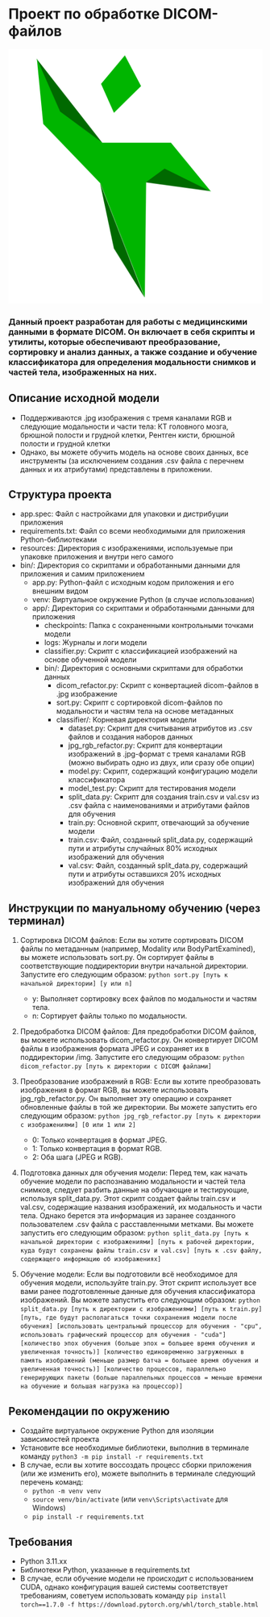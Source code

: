 # Проект по обработке DICOM-файлов
![Alt](resources/icon.png)

### Данный проект разработан для работы с медицинскими данными в формате DICOM. Он включает в себя скрипты и утилиты, которые обеспечивают преобразование, сортировку и анализ данных, а также создание и обучение классификатора для определения модальности снимков и частей тела, изображенных на них.

## Описание исходной модели

- Поддерживаются .jpg изображения с тремя каналами RGB и следующие модальности и части тела: КТ головного мозга, брюшной полости и грудной клетки, Рентген кисти, брюшной полости и грудной клетки
- Однако, вы можете обучить модель на основе своих данных, все инструменты (за исключением создания .csv файла с перечнем данных и их атрибутами) представлены в приложении.

## Структура проекта

+ app.spec: Файл с настройками для упаковки и дистрибуции приложения
+ requirements.txt: Файл со всеми необходимыми для приложения Python-библиотеками
+ resources: Директория с изображениями, используемые при упаковке приложения и внутри него самого
+ bin/: Директория со скриптами и обработанными данными для приложения и самим приложением
   + app.py: Python-файл с исходным кодом приложения и его внешним видом
   + venv: Виртуальное окружение Python (в случае использования)
   + app/: Директория со скриптами и обработанными данными для приложения
      + checkpoints: Папка с сохраненными контрольными точками модели
      + logs: Журналы и логи модели
      + classifier.py: Скрипт с классификацией изображений на основе обученной модели
      + bin/: Директория с основными скриптами для обработки данных
         + dicom_refactor.py: Скрипт с конвертацией dicom-файлов в .jpg изображение
         + sort.py: Скрипт с сортировкой dicom-файлов по модальности и частям тела на основе метаданных
         + classifier/: Корневая директория модели
            + dataset.py: Скрипт для считывания атрибутов из .csv файлов и создания наборов данных
            + jpg_rgb_refactor.py: Скрипт для конвертации изображений в .jpg-формат с тремя каналами RGB (можно выбирать одно из двух, или сразу обе опции)
            + model.py: Скрипт, содержащий конфигурацию модели классификатора
            + model_test.py: Скрипт для тестирования модели
            + split_data.py: Скрипт для создания train.csv и val.csv из .csv файла с наименованиями и атрибутами файлов для обучения
            + train.py: Основной скрипт, отвечающий за обучение модели
            + train.csv: Файл, созданный split_data.py, содержащий пути и атрибуты случайных 80% исходных изображений для обучения
            + val.csv: Файл, созданный split_data.py, содержащий пути и атрибуты оставшихся 20% исходных изображений для обучения

## Инструкции по мануальному обучению (через терминал)

1. Сортировка DICOM файлов: Если вы хотите сортировать DICOM файлы по метаданным (например, Modality или BodyPartExamined), вы можете использовать sort.py. Он сортирует файлы в соответствующие поддиректории внутри начальной директории. Запустите его следующим образом:
```python sort.py [путь к начальной директории] [y или n]```
   - y: Выполняет сортировку всех файлов по модальности и частям тела.
   - n: Сортирует файлы только по модальности.

2. Предобработка DICOM файлов: Для предобработки DICOM файлов, вы можете использовать dicom_refactor.py. Он конвертирует DICOM файлы в изображения формата JPEG и сохраняет их в поддиректории /img. Запустите его следующим образом:
```python dicom_refactor.py [путь к директории с DICOM файлами]```
3. Преобразование изображений в RGB: Если вы хотите преобразовать изображения в формат RGB, вы можете использовать jpg_rgb_refactor.py. Он выполняет эту операцию и сохраняет обновленные файлы в той же директории. Вы можете запустить его следующим образом:
```python jpg_rgb_refactor.py [путь к директории с изображениями] [0 или 1 или 2]```
   - 0: Только конвертация в формат JPEG.
   - 1: Только конвертация в формат RGB.
   - 2: Оба шага (JPEG и RGB).

4. Подготовка данных для обучения модели: Перед тем, как начать обучение модели по распознаванию модальности и частей тела снимков, следует разбить данные на обучающие и тестирующие, используя split_data.py. Этот скрипт создает файлы train.csv и val.csv, содержащие названия изображений, их модальность и части тела. Однако берется эта информация из заранее созданного пользователем .csv файла с расставленными метками. Вы можете запустить его следующим образом:
```python split_data.py [путь к начальной директории с изображениями] [путь к рабочей директории, куда будут сохранены файлы train.csv и val.csv] [путь к .csv файлу, содержащего информацию об изображениях]```
5. Обучение модели: Если вы подготовили всё необходимое для обучения модели, используйте train.py. Этот скрипт использует все вами ранее подготовленные данные для обучения классификатора изображений. Вы можете запустить его следующим образом:
```python split_data.py [путь к директории с изображениями] [путь к train.py] [путь, где будут располагаться точки сохранения модели после обучения] [использовать центральный процессор для обучения - "cpu", использовать графический процессор для обучения - "cuda"] [количество эпох обучения (больше эпох = большее время обучения и увеличенная точность)] [количество единовременно загруженных в память изображений (меньше размер батча = большее время обучения и увеличенная точность)] [количество процессов, параллельно генерирующих пакеты (больше параллельных процессов = меньше времени на обучение и большая нагрузка на процессор)]```

## Рекомендации по окружению

- Создайте виртуальное окружение Python для изоляции зависимостей проекта
- Установите все необходимые библиотеки, выполнив в терминале команду ```python3 -m pip install -r requirements.txt```
- В случае, если вы хотите воссоздать процесс сборки приложения (или же изменить его), можете выполнить в терминале следующий перечень команд:
   - ```python -m venv venv```
   - ```source venv/bin/activate``` (или ```venv\Scripts\activate``` для Windows)
   - ```pip install -r requirements.txt```

## Требования

- Python 3.11.xx
- Библиотеки Python, указанные в requirements.txt
- В случае, если обучение модели не происходит с использованием CUDA, однако конфигурация вашей системы соответствует требованиям, советуем использовать команду ```pip install torch==1.7.0 -f https://download.pytorch.org/whl/torch_stable.html```